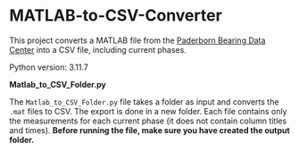 # MATLAB-to-CSV-Converter
This project converts a MATLAB file from the [Paderborn Bearing Data Center](https://mb.uni-paderborn.de/kat/forschung/kat-datacenter/bearing-datacenter/data-sets-and-download) into a CSV file, including current phases.

Python version: 3.11.7

**Matlab_to_CSV_Folder.py**

The `Matlab_to_CSV_Folder.py` file takes a folder as input and converts the `.mat` files to CSV. The export is done in a new folder. Each file contains only the measurements for each current phase (it does not contain column titles and times). **Before running the file, make sure you have created the output folder.**
